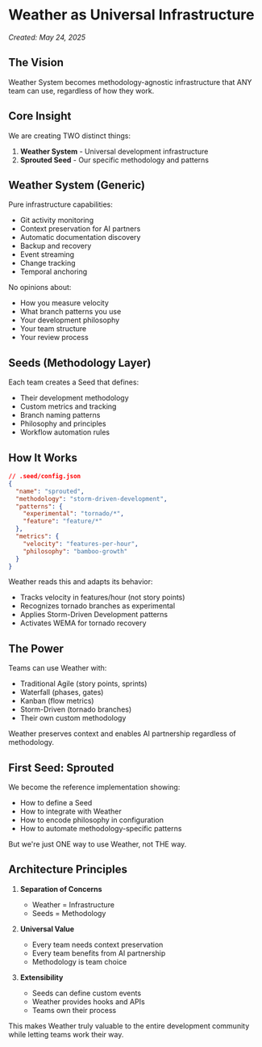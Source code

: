 # Weather as Universal Infrastructure

*Created: May 24, 2025*

## The Vision

Weather System becomes methodology-agnostic infrastructure that ANY team can use, regardless of how they work.

## Core Insight

We are creating TWO distinct things:
1. **Weather System** - Universal development infrastructure
2. **Sprouted Seed** - Our specific methodology and patterns

## Weather System (Generic)

Pure infrastructure capabilities:
- Git activity monitoring
- Context preservation for AI partners
- Automatic documentation discovery
- Backup and recovery
- Event streaming
- Change tracking
- Temporal anchoring

No opinions about:
- How you measure velocity
- What branch patterns you use
- Your development philosophy
- Your team structure
- Your review process

## Seeds (Methodology Layer)

Each team creates a Seed that defines:
- Their development methodology
- Custom metrics and tracking
- Branch naming patterns
- Philosophy and principles
- Workflow automation rules

## How It Works

```json
// .seed/config.json
{
  "name": "sprouted",
  "methodology": "storm-driven-development",
  "patterns": {
    "experimental": "tornado/*",
    "feature": "feature/*"
  },
  "metrics": {
    "velocity": "features-per-hour",
    "philosophy": "bamboo-growth"
  }
}
```

Weather reads this and adapts its behavior:
- Tracks velocity in features/hour (not story points)
- Recognizes tornado branches as experimental
- Applies Storm-Driven Development patterns
- Activates WEMA for tornado recovery

## The Power

Teams can use Weather with:
- Traditional Agile (story points, sprints)
- Waterfall (phases, gates)
- Kanban (flow metrics)
- Storm-Driven (tornado branches)
- Their own custom methodology

Weather preserves context and enables AI partnership regardless of methodology.

## First Seed: Sprouted

We become the reference implementation showing:
- How to define a Seed
- How to integrate with Weather
- How to encode philosophy in configuration
- How to automate methodology-specific patterns

But we're just ONE way to use Weather, not THE way.

## Architecture Principles

1. **Separation of Concerns**
   - Weather = Infrastructure
   - Seeds = Methodology

2. **Universal Value**
   - Every team needs context preservation
   - Every team benefits from AI partnership
   - Methodology is team choice

3. **Extensibility**
   - Seeds can define custom events
   - Weather provides hooks and APIs
   - Teams own their process

This makes Weather truly valuable to the entire development community while letting teams work their way.